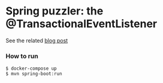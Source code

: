 # Spring puzzler: the @TransactionalEventListener

See the related [blog post](https://softice.dev/posts/optimistic_and_pessimistic_locking_with_spring_data_jpa/)

### How to run

```shell
$ docker-compose up
$ mvn spring-boot:run
```
